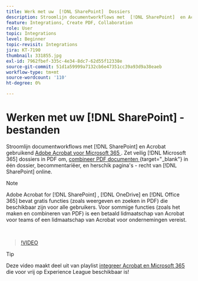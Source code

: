 ```yaml
---
title: Werk met uw  [!DNL SharePoint]  Dossiers
description: Stroomlijn documentworkflows met  [!DNL SharePoint]  en Acrobat gebruikend Adobe Acrobat voor  [!DNL Microsoft 365]
feature: Integrations, Create PDF, Collaboration
role: User
topic: Integrations
level: Beginner
topic-revisit: Integrations
jira: KT-7190
thumbnail: 331855.jpg
exl-id: 7962fbef-335c-4e34-8dc7-62d55f12338e
source-git-commit: 51d1a59999a7132cb6e47351cc39a93d9a38eaeb
workflow-type: tm+mt
source-wordcount: '110'
ht-degree: 0%

---
```


# Werken met uw [!DNL SharePoint] -bestanden

Stroomlijn documentworkflows met [!DNL SharePoint] en Acrobat gebruikend [ Adobe Acrobat voor Microsoft 365 ](https://appsource.microsoft.com/en-us/product/web-apps/adobeinc.adobe-document-cloud-pdf?tab=Overview). Zet veilig [!DNL Microsoft 365] dossiers in PDF om, [ combineer PDF documenten ](https://www.adobe.com/acrobat/online/merge-pdf.html){target="_blank"}  in één dossier, becommentariëer, en herschik pagina&#39;s - recht van [!DNL SharePoint] online.

>[!NOTE]
>
>Adobe Acrobat for [!DNL SharePoint] , [!DNL OneDrive] en [!DNL Office 365] bevat gratis functies (zoals weergeven en zoeken in PDF) die beschikbaar zijn voor alle gebruikers. Voor sommige functies (zoals het maken en combineren van PDF) is een betaald lidmaatschap van Acrobat voor teams of een lidmaatschap van Acrobat voor ondernemingen vereist.

<br>

>[!VIDEO](https://video.tv.adobe.com/v/331855?quality=12&learn=on&hidetitle=true)

>[!TIP]
>
>Deze video maakt deel uit van playlist [ integreer Acrobat en Microsoft 365 ](https://experienceleague.adobe.com/nl/playlists/acrobat-integrate-microsoft-365) die voor vrij op Experience League beschikbaar is!
